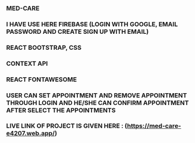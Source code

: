 ### MED-CARE 

### I HAVE USE HERE FIREBASE (LOGIN WITH GOOGLE, EMAIL PASSWORD AND CREATE SIGN UP WITH EMAIL)
###  REACT BOOTSTRAP, CSS
### CONTEXT API
### REACT FONTAWESOME
### USER CAN SET APPOINTMENT AND REMOVE APPOINTMENT THROUGH LOGIN AND HE/SHE CAN CONFIRM APPOINTMENT AFTER SELECT THE APPOINTMENTS

### LIVE LINK OF PROJECT IS GIVEN HERE : (https://med-care-e4207.web.app/)

